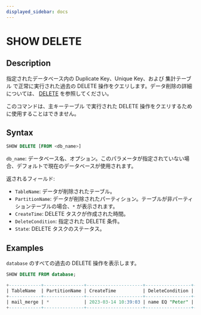 ```yaml
---
displayed_sidebar: docs
---
```


# SHOW DELETE

## Description

指定されたデータベース内の Duplicate Key、Unique Key、および 集計テーブル で正常に実行された過去の DELETE 操作をクエリします。データ削除の詳細については、 [DELETE](DELETE.md) を参照してください。

このコマンドは、主キーテーブル で実行された DELETE 操作をクエリするために使用することはできません。

## Syntax

```sql
SHOW DELETE [FROM <db_name>]
```

`db_name`: データベース名、オプション。このパラメータが指定されていない場合、デフォルトで現在のデータベースが使用されます。

返されるフィールド:

- `TableName`: データが削除されたテーブル。
- `PartitionName`: データが削除されたパーティション。テーブルが非パーティションテーブルの場合、`*` が表示されます。
- `CreateTime`: DELETE タスクが作成された時間。
- `DeleteCondition`: 指定された DELETE 条件。
- `State`: DELETE タスクのステータス。

## Examples

`database` のすべての過去の DELETE 操作を表示します。

```sql
SHOW DELETE FROM database;

+------------+---------------+---------------------+-----------------+----------+
| TableName  | PartitionName | CreateTime          | DeleteCondition | State    |
+------------+---------------+---------------------+-----------------+----------+
| mail_merge | *             | 2023-03-14 10:39:03 | name EQ "Peter" | FINISHED |
+------------+---------------+---------------------+-----------------+----------+
```